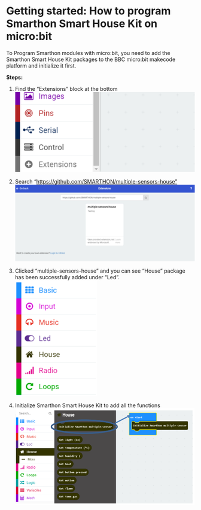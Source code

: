 # Getting started: How to program Smarthon Smart House Kit on micro:bit

To Program Smarthon modules with micro:bit, you need to add the Smarthon Smart House Kit packages to the BBC micro:bit makecode platform and initialize it first.

**Steps:**

1. Find the “Extensions” block at the bottom 
![pic](images/07Step1.png)

2. Search “https://github.com/SMARTHON/multiple-sensors-house”
![pic](images/07Step2.png)

3. Clicked “multiple-sensors-house” and you can see “House” package has been successfully added under “Led”.
![pic](images/07Step3_s.png)

4. Initialize Smarthon Smart House Kit to add all the functions
![pic_600](images/07Step4.png)



